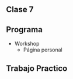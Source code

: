**Clase 7**
-------------

**Programa**
-------------

- Workshop
	- Página personal

**Trabajo Practico**
-------------
